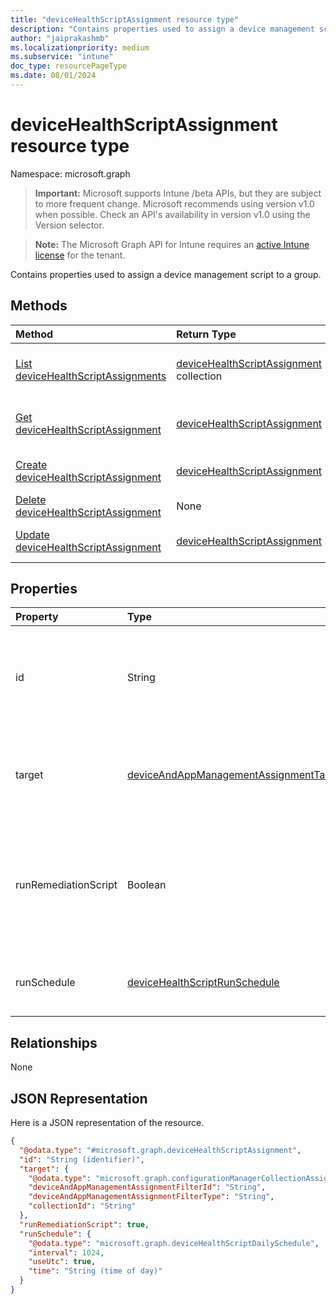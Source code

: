 ```yaml
---
title: "deviceHealthScriptAssignment resource type"
description: "Contains properties used to assign a device management script to a group."
author: "jaiprakashmb"
ms.localizationpriority: medium
ms.subservice: "intune"
doc_type: resourcePageType
ms.date: 08/01/2024
---
```


# deviceHealthScriptAssignment resource type

Namespace: microsoft.graph

> **Important:** Microsoft supports Intune /beta APIs, but they are subject to more frequent change. Microsoft recommends using version v1.0 when possible. Check an API's availability in version v1.0 using the Version selector.

> **Note:** The Microsoft Graph API for Intune requires an [active Intune license](https://go.microsoft.com/fwlink/?linkid=839381) for the tenant.

Contains properties used to assign a device management script to a group.

## Methods
|Method|Return Type|Description|
|:---|:---|:---|
|[List deviceHealthScriptAssignments](../api/intune-devices-devicehealthscriptassignment-list.md)|[deviceHealthScriptAssignment](../resources/intune-devices-devicehealthscriptassignment.md) collection|List properties and relationships of the [deviceHealthScriptAssignment](../resources/intune-devices-devicehealthscriptassignment.md) objects.|
|[Get deviceHealthScriptAssignment](../api/intune-devices-devicehealthscriptassignment-get.md)|[deviceHealthScriptAssignment](../resources/intune-devices-devicehealthscriptassignment.md)|Read properties and relationships of the [deviceHealthScriptAssignment](../resources/intune-devices-devicehealthscriptassignment.md) object.|
|[Create deviceHealthScriptAssignment](../api/intune-devices-devicehealthscriptassignment-create.md)|[deviceHealthScriptAssignment](../resources/intune-devices-devicehealthscriptassignment.md)|Create a new [deviceHealthScriptAssignment](../resources/intune-devices-devicehealthscriptassignment.md) object.|
|[Delete deviceHealthScriptAssignment](../api/intune-devices-devicehealthscriptassignment-delete.md)|None|Deletes a [deviceHealthScriptAssignment](../resources/intune-devices-devicehealthscriptassignment.md).|
|[Update deviceHealthScriptAssignment](../api/intune-devices-devicehealthscriptassignment-update.md)|[deviceHealthScriptAssignment](../resources/intune-devices-devicehealthscriptassignment.md)|Update the properties of a [deviceHealthScriptAssignment](../resources/intune-devices-devicehealthscriptassignment.md) object.|

## Properties
|Property|Type|Description|
|:---|:---|:---|
|id|String|Key of the device health script assignment entity. This property is read-only.|
|target|[deviceAndAppManagementAssignmentTarget](../resources/intune-shared-deviceandappmanagementassignmenttarget.md)|The Azure Active Directory group we are targeting the script to|
|runRemediationScript|Boolean|Determine whether we want to run detection script only or run both detection script and remediation script|
|runSchedule|[deviceHealthScriptRunSchedule](../resources/intune-devices-devicehealthscriptrunschedule.md)|Script run schedule for the target group|

## Relationships
None

## JSON Representation
Here is a JSON representation of the resource.
<!-- {
  "blockType": "resource",
  "keyProperty": "id",
  "@odata.type": "microsoft.graph.deviceHealthScriptAssignment"
}
-->
``` json
{
  "@odata.type": "#microsoft.graph.deviceHealthScriptAssignment",
  "id": "String (identifier)",
  "target": {
    "@odata.type": "microsoft.graph.configurationManagerCollectionAssignmentTarget",
    "deviceAndAppManagementAssignmentFilterId": "String",
    "deviceAndAppManagementAssignmentFilterType": "String",
    "collectionId": "String"
  },
  "runRemediationScript": true,
  "runSchedule": {
    "@odata.type": "microsoft.graph.deviceHealthScriptDailySchedule",
    "interval": 1024,
    "useUtc": true,
    "time": "String (time of day)"
  }
}
```
